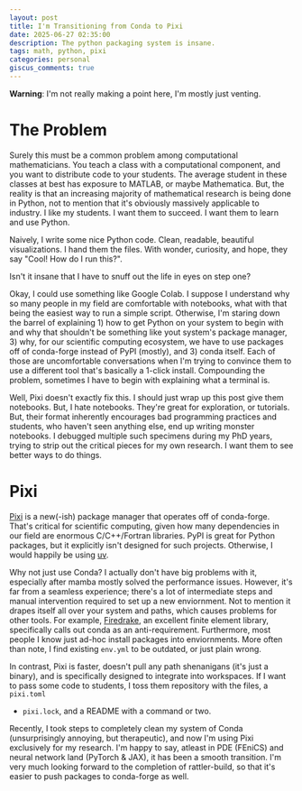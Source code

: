 ```yaml
---
layout: post
title: I'm Transitioning from Conda to Pixi
date: 2025-06-27 02:35:00
description: The python packaging system is insane.
tags: math, python, pixi
categories: personal
giscus_comments: true
---
```


**Warning**: I'm not really making a point here, I'm mostly just venting.

# The Problem

Surely this must be a common problem among computational mathematicians. You
teach a class with a computational component, and you want to distribute code to
your students. The average student in these classes at best has exposure to
MATLAB, or maybe Mathematica. But, the reality is that an increasing majority of
mathematical research is being done in Python, not to mention that it's
obviously massively applicable to industry. I like my students. I want them to
succeed. I want them to learn and use Python.

Naively, I write some nice Python code. Clean, readable, beautiful
visualizations. I hand them the files. With wonder, curiosity, and hope, they
say "Cool! How do I run this?".

Isn't it insane that I have to snuff out the life in eyes on step one?

Okay, I could use something like Google Colab. I suppose I understand why so
many people in my field are comfortable with notebooks, what with that being the
easiest way to run a simple script. Otherwise, I'm staring down the barrel of
explaining 1) how to get Python on your system to begin with and why that
shouldn't be something like yout system's package manager, 3) why, for our
scientific computing ecosystem, we have to use packages off of conda-forge
instead of PyPI (mostly), and 3) conda itself. Each of those are uncomfortable
conversations when I'm trying to convince them to use a different tool that's
basically a 1-click install. Compounding the problem, sometimes I have to begin
with explaining what a terminal is.

Well, Pixi doesn't exactly fix this. I should just wrap up this post give them
notebooks. But, I hate notebooks. They're great for exploration, or tutorials.
But, their format inherently encourages bad programming practices and students,
who haven't seen anything else, end up writing monster notebooks. I debugged
multiple such specimens during my PhD years, trying to strip out the critical
pieces for my own research. I want them to see better ways to do things.

# Pixi

[Pixi](https://pixi.sh/latest/) is a new(-ish) package manager that operates off
of conda-forge. That's critical for scientific computing, given how many
dependencies in our field are enormous C/C++/Fortran libraries. PyPI is great
for Python packages, but it explicitly isn't designed for such projects.
Otherwise, I would happily be using [uv](https://docs.astral.sh/uv/).

Why not just use Conda? I actually don't have big problems with it, especially
after mamba mostly solved the performance issues. However, it's far from a
seamless experience; there's a lot of intermediate steps and manual intervention
required to set up a new enviornment. Not to mention it drapes itself all over
your system and paths, which causes problems for other tools. For example,
[Firedrake](https://www.firedrakeproject.org/), an excellent finite element
library, specifically calls out conda as an anti-requirement. Furthermore, most
people I know just ad-hoc install packages into enviornments. More often than
note, I find existing `env.yml` to be outdated, or just plain wrong.

In contrast, Pixi is faster, doesn't pull any path shenanigans (it's just a
binary), and is specifically designed to integrate into workspaces. If I want to
pass some code to students, I toss them repository with the files, a `pixi.toml`
+ `pixi.lock`, and a README with a command or two.

Recently, I took steps to completely clean my system of Conda (unsurprisingly
annoying, but therapeutic), and now I'm using Pixi exclusively for my research.
I'm happy to say, atleast in PDE (FEniCS) and neural network land (PyTorch \&
JAX), it has been a smooth transition. I'm very much looking forward to the
completion of rattler-build, so that it's easier to push packages to conda-forge
as well.
